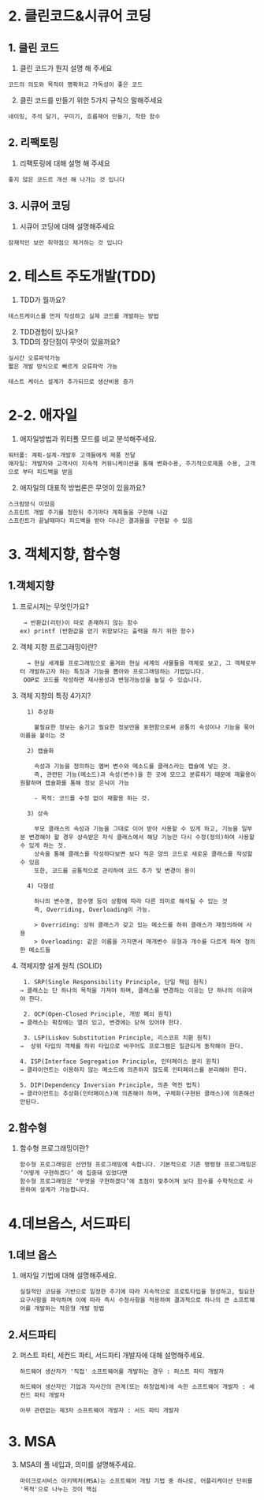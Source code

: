 # 2. 클린코드&시큐어 코딩

## 1. 클린 코드
1. 클린 코드가 뭔지 설명 해 주세요
 ```    
 코드의 의도와 목적이 명확하고 가독성이 좋은 코드
 ```

2. 클린 코드를 만들기 위한 5가지 규칙으 말해주세요

 ```    
 네이밍, 주석 달기, 꾸미기, 흐름제어 만들기, 착한 함수
 ```
 
## 2. 리팩토링
1. 리팩토링에 대해 설명 해 주세요

 ```    
 좋지 않은 코드르 개선 해 나가는 것 입니다
 ```
 
## 3. 시큐어 코딩
1. 시큐어 코딩에 대해 설명해주세요

 ```    
 잠재적인 보안 취약점으 제거하는 것 입니다
 ```
# 2. 테스트 주도개발(TDD)
1. TDD가 뭘까요?
```
테스트케이스를 먼저 작성하고 실제 코드를 개발하는 방법
```
2. TDD경험이 있나요?
3. TDD의 장단점이 무엇이 있을까요?
```
실시간 오류파악가능
짧은 개발 방식으로 빠르게 오류파악 가능

테스트 케이스 설계가 추가되므로 생산비용 증가
```
# 2-2. 애자일
1. 애자일방법과 워터폴 모드를 비교 분석해주세요.

```
워터폴: 계획-설계-개발후 고객들에게 제품 전달
애자일: 개발자와 고객사이 지속적 커뮤니케이션을 통해 변화수용, 주기적으로제품 수용, 고객으로 부터 피드백을 받음
```
2. 애자일의 대표적 방법론은 무엇이 있을까요?
```
스크럼방식 이있음
스프린트 개발 주기를 정한뒤 주기마다 계획들을 구현해 나감
스프린트가 끝날때마다 피드백을 받아 더나은 결과물을 구현할 수 있음
```

# 3. 객체지향, 함수형
## 1.객체지향
1. 프로시저는 무엇인가요?
    ``` 
     → 반환값(리턴)이 따로 존재하지 않는 함수
    ex) printf (반환값을 얻기 위함보다는 출력을 하기 위한 함수)
    ``` 
    
2. 객체 지향 프로그래밍이란?
    ``` 
      → 현실 세계를 프로그래밍으로 옮겨와 현실 세계의 사물들을 객체로 보고, 그 객체로부터 개발하고자 하는 특징과 기능을 뽑아와 프로그래밍하는 기법입니다. 
     OOP로 코드를 작성하면 재사용성과 변형가능성을 높일 수 있습니다.
    ``` 
    
3. 객체 지향의 특징 4가지?
    ``` 
      1) 추상화

        불필요한 정보는 숨기고 필요한 정보만을 표현함으로써 공통의 속성이나 기능을 묶어 이름을 붙이는 것

      2) 캡슐화

        속성과 기능을 정의하는 멤버 변수와 메소드를 클래스라는 캡슐에 넣는 것.
        즉, 관련된 기능(메소드)과 속성(변수)을 한 곳에 모으고 분류하기 때문에 재활용이 원활하며 캡슐화를 통해 정보 은닉이 가능

        - 목적: 코드를 수정 없이 재활용 하는 것.

      3) 상속

        부모 클래스의 속성과 기능을 그대로 이어 받아 사용할 수 있게 하고, 기능을 일부분 변경해야 할 경우 상속받은 자식 클래스에서 해당 기능만 다시 수정(정의)하여 사용할 수 있게 하는 것.
        상속을 통해 클래스를 작성하다보면 보다 적은 양의 코드로 새로운 클래스를 작성할 수 있음
        또한, 코드를 공통적으로 관리하여 코드 추가 및 변경이 용이

      4) 다형성

        하나의 변수명, 함수명 등이 상황에 따라 다른 의미로 해석될 수 있는 것
        즉, Overriding, Overloading이 가능.

        > Overriding: 상위 클래스가 갖고 있는 메소드를 하위 클래스가 재정의하여 사용
        > Overloading: 같은 이름을 가지면서 매개변수 유형과 개수를 다르게 하여 정의한 메소드들
    ``` 
    
4. 객체지향 설계 원칙 (SOLID)
    ``` 
     1. SRP(Single Responsibility Principle, 단일 책임 원칙)
    → 클래스는 단 하나의 목적을 가져야 하며, 클래스를 변경하는 이유는 단 하나의 이유여야 한다.

     2. OCP(Open-Closed Principle, 개방 폐쇠 원칙)
    → 클래스는 확장에는 열려 있고, 변경에는 닫혀 있어야 한다.

     3. LSP(Liskov Substitution Principle, 리스코프 치환 원칙)
    →  상위 타입의 객체를 하위 타입으로 바꾸어도 프로그램은 일관되게 동작해야 한다.

    4. ISP(Interface Segregation Principle, 인터페이스 분리 원칙)
    → 클라이언트는 이용하지 않는 메소드에 의존하지 않도록 인터페이스를 분리해야 한다.

    5. DIP(Dependency Inversion Principle, 의존 역전 법칙)
    → 클라이언트는 추상화(인터페이스)에 의존해야 하며, 구체화(구현된 클래스)에 의존해선 안된다.
    ``` 
    
## 2.함수형  
1. 함수형 프로그래밍이란?
    ``` 
    함수형 프로그래밍은 선언형 프로그래밍에 속합니다. 기본적으로 기존 명령형 프로그래밍은 ‘어떻게 구현하겠다’ 에 집중돼 있었다면
    함수형 프로그래밍은 ‘무엇을 구현하겠다’에 초점이 맞추어져 보다 함수를 수학적으로 사용하여 설계가 가능합니다.
    ``` 
  
# 4.데브옵스, 서드파티
## 1.데브 옵스
1. 애자일 기법에 대해 설명해주세요. 
    ``` 
    실질적인 코딩을 기반으로 일정한 주기에 따라 지속적으로 프로토타입을 형성하고, 필요한 요구사항을 파악하며 이에 따라 즉시 수정사항을 적용하여 결과적으로 하나의 큰 소프트웨어를 개발하는 적응형 개발 방법
    ``` 

## 2.서드파티
2. 퍼스트 파티, 세컨드 파티, 서드파티 개발자에 대해 설명해주세요. 
    ```
    하드웨어 생산자가 '직접' 소프트웨어를 개발하는 경우 : 퍼스트 파티 개발자

    하드웨어 생산자인 기업과 자사간의 관계(또는 하청업체)에 속한 소프트웨어 개발자 : 세컨드 파티 개발자

    아무 관련없는 제3자 소프트웨어 개발자 : 서드 파티 개발자
    ```

# 3. MSA
3. MSA의 풀 네입과, 의미를 설명해주세요. 
    ```
    마이크로서비스 아키텍처(MSA)는 소프트웨어 개발 기법 중 하나로, 어플리케이션 단위를 '목적'으로 나누는 것이 핵심
    ```
